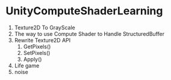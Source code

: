 # UnityComputeShaderLearning

1. Texture2D To GrayScale
2. The way to use Compute Shader to Handle StructuredBuffer
3. Rewrite Texture2D API
   1. GetPixels()
   2. SetPixels()
   3. Apply()
4. Life game
5. noise

